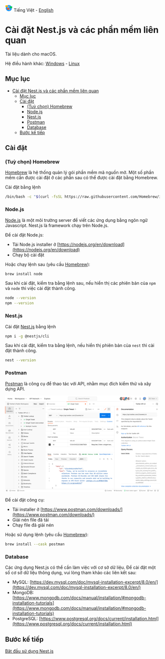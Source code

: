 ![Ngôn ngữ](../images/language-icon.png) Tiếng Việt - [English](../en/Tutorial-macOS.md)

# Cài đặt Nest.js và các phần mềm liên quan

Tài liệu dành cho macOS.

Hệ điều hành khác: [Windows](Tutorial-Windows.md) - [Linux](Tutorial-Linux.md)

## Mục lục

- [Cài đặt Nest.js và các phần mềm liên quan](#cài-đặt-nestjs-và-các-phần-mềm-liên-quan)
  - [Mục lục](#mục-lục)
  - [Cài đặt](#cài-đặt)
    - [(Tuỳ chọn) Homebrew](#tuỳ-chọn-homebrew)
    - [Node.js](#nodejs)
    - [Nest.js](#nestjs)
    - [Postman](#postman)
    - [Database](#database)
  - [Bước kế tiếp](#bước-kế-tiếp)

## Cài đặt

### (Tuỳ chọn) Homebrew

[Homebrew](https://brew.sh/index_vi) là hệ thống quản lý gói phần mềm mã nguồn mở. Một số phần mềm cần được cài đặt ở các phần sau có thể được cài đặt bằng Homebrew.

Cài đặt bằng lệnh

```sh
/bin/bash -c "$(curl -fsSL https://raw.githubusercontent.com/Homebrew/install/HEAD/install.sh)"
```

### Node.js

[Node.js](https://nodejs.org/en) là một môi trường server để viết các ứng dụng bằng ngôn ngữ Javascript. Nest.js là framework chạy trên Node.js.

Để cài đặt Node.js:

- Tải Node.js installer ở [https://nodejs.org/en/download](https://nodejs.org/en/download)
- Chạy bộ cài đặt

Hoặc chạy lệnh sau (yêu cầu [Homebrew](#tuỳ-chọn-homebrew)):

```sh
brew install node
```

Sau khi cài đặt, kiểm tra bằng lệnh sau, nếu hiển thị các phiên bản của `npm` và `node` thì việc cài đặt thành công.

```sh
node --version
npm --version
```

### Nest.js

Cài đặt [Nest.js](https://nestjs.com/) bằng lệnh

```sh
npm i -g @nestjs/cli
```

Sau khi cài đặt, kiểm tra bằng lệnh, nếu hiển thị phiên bản của `nest` thì cài đặt thành công.

```sh
nest --version
```

### Postman

[Postman](https://www.postman.com/) là công cụ để thao tác với API, nhằm mục đích kiểm thử và xây dựng API.

![Postman](../images/postman-product-screen.svg "Nguồn: postman.com")

Để cài đặt công cụ:

- Tải installer ở [https://www.postman.com/downloads/](https://www.postman.com/downloads/)
- Giải nén file đã tải
- Chạy file đã giải nén

Hoặc sử dụng lệnh (yêu cầu [Homebrew](#tuỳ-chọn-homebrew)):

```sh
brew install --cask postman
```

### Database

Các ứng dụng Nest.js có thể cần làm việc với cơ sở dữ liệu. Để cài đặt một số cơ sở dữ liệu thông dụng, vui lòng tham khảo các liên kết sau:

- MySQL: [https://dev.mysql.com/doc/mysql-installation-excerpt/8.0/en/](https://dev.mysql.com/doc/mysql-installation-excerpt/8.0/en/)
- MongoDB: [https://www.mongodb.com/docs/manual/installation/#mongodb-installation-tutorials](https://www.mongodb.com/docs/manual/installation/#mongodb-installation-tutorials)
- PostgreSQL: [https://www.postgresql.org/docs/current/installation.html](https://www.postgresql.org/docs/current/installation.html)

## Bước kế tiếp

[Băt đầu sử dụng Nest.js](../Readme.md#bắt-đầu-sử-dụng-nestjs)